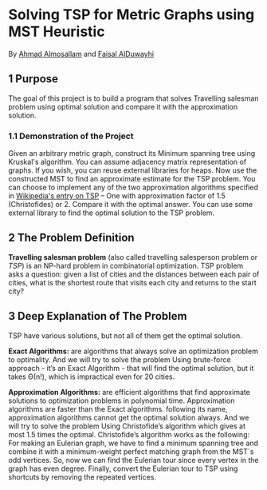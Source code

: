 #  Solving TSP for Metric Graphs using MST Heuristic
By [Ahmad Almosallam](https://github.com/Ahmad-Almosallam) and [Faisal AlDuwayhi](https://github.com/Faisal-AlDuwayhi)
## 1 Purpose
The goal of this project is to build a program that solves Travelling salesman problem using optimal solution and compare it with the approximation solution.

### 1.1 Demonstration of the Project
Given an arbitrary metric graph, construct its Minimum spanning tree using Kruskal's algorithm.
You can assume adjacency matrix representation of graphs. If you wish, you can reuse external
libraries for heaps. Now use the constructed MST to find an approximate estimate for the TSP
problem. You can choose to implement any of the two approximation algorithms specified in [Wikipedia's entry on TSP](https://en.wikipedia.org/wiki/Travelling_salesman_problem) – One with approximation factor of 1.5 (Christofides) or 2. Compare it
with the optimal answer. You can use some external library to find the optimal solution to the
TSP problem.

## 2 The Problem Definition
**Travelling salesman problem** (also called travelling salesperson problem or *TSP*) is an NP-hard
problem in combinatorial optimization. TSP problem asks a question: given a list of cities and the
distances between each pair of cities, what is the shortest route that visits each city and returns to the
start city?

## 3 Deep Explanation of The Problem
TSP have various solutions, but not all of them get the optimal solution.

**Exact Algorithms:** are algorithms that always solve an optimization problem to optimality.
And we will try to solve the problem Using brute-force approach - it’s an Exact Algorithm - that
will find the optimal solution, but it takes Θ(n!), which is impractical even for 20 cities.

**Approximation Algorithms:** are efficient algorithms that find approximate solutions to optimization
problems in polynomial time.
Approximation algorithms are faster than the Exact algorithms. following its name, approximation
algorithms cannot get the optimal solution always.
And we will try to solve the problem Using Christofide’s algorithm which gives at most 1.5 times the
optimal.
Christofide’s algorithm works as the following:
For making an Eulerian graph, we have to find a minimum spanning tree and combine it with a
minimum-weight perfect matching graph from the MST`s odd vertices.
So, now we can find the Eulerian tour since every vertex in the graph has even degree.
Finally, convert the Eulerian tour to TSP using shortcuts by removing the repeated vertices.
